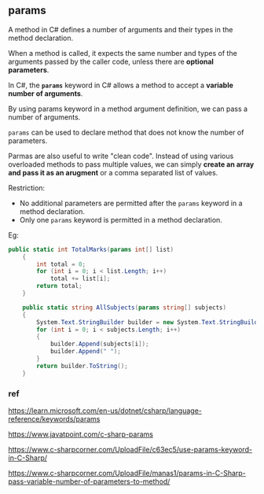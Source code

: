 ## params
A method in C# defines a number of arguments and their types in the method declaration.

When a method is called, it expects the same number and types of the arguments passed by the caller code, unless there are **optional parameters**.

In C#, the **`params`** keyword in C# allows a method to accept a **variable number of arguments**.

By using params keyword in a method argument definition, we can pass a number of arguments. 

`params` can be used to declare method that does not know the number of parameters.

Parmas are also useful to write "clean code". Instead of using various overloaded methods to pass multiple values, we can simply **create an array and pass it as an arugment** or a comma separated list of values.

Restriction:
- No additional parameters are permitted after the `params` keyword in a method declaration.
- Only one `params` keyword is permitted in a method declaration.

Eg:
```cs
public static int TotalMarks(params int[] list)
    {
        int total = 0;
        for (int i = 0; i < list.Length; i++)
            total += list[i];
        return total;
    }

    public static string AllSubjects(params string[] subjects)
    {
        System.Text.StringBuilder builder = new System.Text.StringBuilder();
        for (int i = 0; i < subjects.Length; i++)
        {
            builder.Append(subjects[i]);
            builder.Append(" ");
        }
        return builder.ToString();
    }
```



### ref
https://learn.microsoft.com/en-us/dotnet/csharp/language-reference/keywords/params

https://www.javatpoint.com/c-sharp-params

https://www.c-sharpcorner.com/UploadFile/c63ec5/use-params-keyword-in-C-Sharp/

https://www.c-sharpcorner.com/UploadFile/manas1/params-in-C-Sharp-pass-variable-number-of-parameters-to-method/

